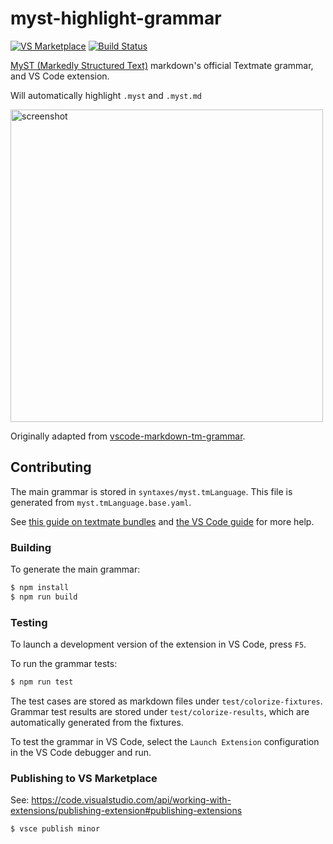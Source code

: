 # myst-highlight-grammar

[![VS Marketplace](https://vsmarketplacebadge.apphb.com/version/ExecutableBookProject.myst-highlight.svg "Current Release")](https://marketplace.visualstudio.com/items?itemName=ExecutableBookProject.myst-highlight)
[![Build Status](https://travis-ci.org/ExecutableBookProject/myst-highlight-grammar.svg?branch=master)](https://travis-ci.org/ExecutableBookProject/myst-highlight-grammar)

[MyST (Markedly Structured Text)](https://myst-parser.readthedocs.io) markdown's official Textmate grammar, and VS Code extension.

Will automatically highlight `.myst` and `.myst.md`

<img width="500" alt="screenshot" src="https://raw.githubusercontent.com/ExecutableBookProject/myst-highlight-grammar/master/Screenshot.png">

Originally adapted from [vscode-markdown-tm-grammar](https://github.com/microsoft/vscode-markdown-tm-grammar/tree/59a5962e4775bf96484bba64c5322422b555a40d).

## Contributing

The main grammar is stored in `syntaxes/myst.tmLanguage`. This file is generated from `myst.tmLanguage.base.yaml`.

See [this guide on textmate bundles](https://macromates.com/manual/en/language_grammars) and
[the VS Code guide](https://code.visualstudio.com/api/language-extensions/syntax-highlight-guide) for more help.

### Building

To generate the main grammar:

```bash
$ npm install
$ npm run build
```

### Testing

To launch a development version of the extension in VS Code, press `F5`.

To run the grammar tests:

```bash
$ npm run test
```

The test cases are stored as markdown files under `test/colorize-fixtures`. Grammar test results are stored under `test/colorize-results`, which are automatically generated from the fixtures.

To test the grammar in VS Code, select the `Launch Extension` configuration in the VS Code debugger and run.

### Publishing to VS Marketplace

See: https://code.visualstudio.com/api/working-with-extensions/publishing-extension#publishing-extensions

```console
$ vsce publish minor
```

